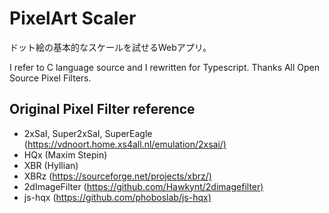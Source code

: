 # PixelArt Scaler

ドット絵の基本的なスケールを試せるWebアプリ。

I refer to C language source and I rewritten for Typescript.
Thanks All Open Source Pixel Filters.

## Original Pixel Filter reference

+ 2xSaI, Super2xSaI, SuperEagle (<https://vdnoort.home.xs4all.nl/emulation/2xsai/)>
+ HQx (Maxim Stepin)
+ XBR (Hyllian)
+ XBRz (<https://sourceforge.net/projects/xbrz/)>
+ 2dImageFilter (<https://github.com/Hawkynt/2dimagefilter)>
+ js-hqx (<https://github.com/phoboslab/js-hqx)>
